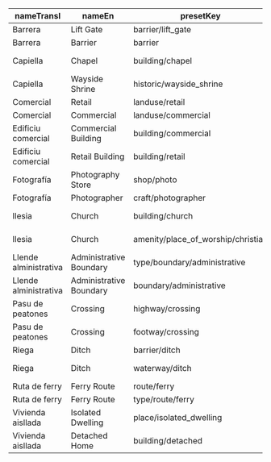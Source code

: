 |nameTransl|nameEn|presetKey|searchable|icon|tags0|tags1|tags2|tags3|tags4|geometryArea|geometryLine|geometryPoint|geometryVertex|geometryRelation|
| ------ | ------ | ------ | ------ | ------ | ------ | ------ | ------ | ------ | ------ | ------ | ------ | ------ | ------ | ------ |
|Barrera|Lift Gate|barrier/lift_gate| | |barrier=lift_gate| | | | | | |point|vertex| |
|Barrera|Barrier|barrier| | |barrier=*| | | | |area|line|point|vertex| |
|Capiella|Chapel|building/chapel| |place-of-worship|building=chapel| | | | |area| |point| | |
|Capiella|Wayside Shrine|historic/wayside_shrine| | |historic=wayside_shrine| | | | |area| |point|vertex| |
|Comercial|Retail|landuse/retail| |shop|landuse=retail| | | | |area| |point| | |
|Comercial|Commercial|landuse/commercial| |commercial|landuse=commercial| | | | |area| |point| | |
|Edificiu comercial|Commercial Building|building/commercial| |commercial|building=commercial| | | | |area| |point| | |
|Edificiu comercial|Retail Building|building/retail| |building|building=retail| | | | |area| |point| | |
|Fotografía|Photography Store|shop/photo| |camera|shop=photo| | | | |area| |point| | |
|Fotografía|Photographer|craft/photographer| |camera|craft=photographer| | | | |area| |point| | |
|Ilesia|Church|building/church| |place-of-worship|building=church| | | | |area| |point| | |
|Ilesia|Church|amenity/place_of_worship/christian| |religious-christian|amenity=place_of_worship|religion=christian| | | |area| |point| | |
|Llende alministrativa|Administrative Boundary|type/boundary/administrative| |boundary|type=boundary|boundary=administrative| | | | | | | |relation|
|Llende alministrativa|Administrative Boundary|boundary/administrative| | |boundary=administrative| | | | | |line| | | |
|Pasu de peatones|Crossing|highway/crossing| | |highway=crossing| | | | | | | |vertex| |
|Pasu de peatones|Crossing|footway/crossing| | |highway=footway|footway=crossing| | | | |line| | | |
|Riega|Ditch|barrier/ditch| | |barrier=ditch| | | | |area|line| | | |
|Riega|Ditch|waterway/ditch| |waterway-ditch|waterway=ditch| | | | | |line| | | |
|Ruta de ferry|Ferry Route|route/ferry| |ferry|route=ferry| | | | | |line| | | |
|Ruta de ferry|Ferry Route|type/route/ferry| |route-ferry|type=route|route=ferry| | | | | | | |relation|
|Vivienda aisllada|Isolated Dwelling|place/isolated_dwelling| | |place=isolated_dwelling| | | | |area| |point| | |
|Vivienda aisllada|Detached Home|building/detached| |building|building=detached| | | | |area| |point| | |
